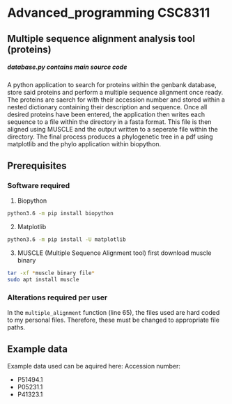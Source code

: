 # **Advanced_programming CSC8311**
## Multiple sequence alignment analysis tool (proteins)
##### database.py contains main source code
A python application to search for proteins within the genbank database, store said proteins and perform a multiple sequence alignment once ready. The proteins are saerch for with their accession number and stored within a nested dictionary containing their description and sequence. Once all desired proteins have been entered, the application then writes each sequence to a file within the directory in a fasta format. This file is then aligned using MUSCLE and the output written to a seperate file within the directory. The final process produces a phylogenetic tree in a pdf using matplotlib and the phylo application within biopython. 


## Prerequisites 
### Software required

1. Biopython
```bash
python3.6 -m pip install biopython
```
2. Matplotlib
```bash
python3.6 -m pip install -U matplotlib
```
3. MUSCLE (Multiple Sequence Alignment tool)
first download muscle binary

```bash 
tar -xf *muscle binary file*
sudo apt install muscle
```
### Alterations required per user
In the ```multiple_alignment``` function (line 65), the files used are hard coded to my personal files. Therefore, these must be changed to appropriate file paths. 
## Example data
Example data used can be aquired here:
Accession number:
* P51494.1
* P05231.1
* P41323.1



 
